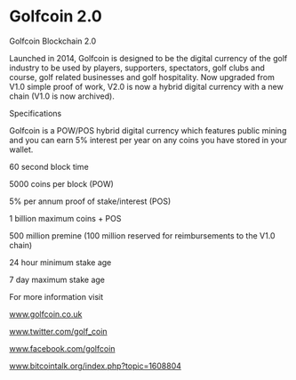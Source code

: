 # Golfcoin 2.0
Golfcoin Blockchain 2.0 

Launched in 2014, Golfcoin is designed to be the digital currency of the golf industry to be used by players, supporters, spectators, golf clubs and course, golf related businesses and golf hospitality. Now upgraded from V1.0 simple proof of work, V2.0 is now a hybrid digital currency with a new chain (V1.0 is now archived).



Specifications

Golfcoin is a POW/POS hybrid digital currency which features public mining and you can earn 5% interest per year on any coins you have stored in your wallet.

60 second block time

5000 coins per block (POW)

5% per annum proof of stake/interest (POS)

1 billion maximum coins + POS

500 million premine (100 million reserved for reimbursements to the V1.0 chain)

24 hour minimum stake age

7 day maximum stake age



For more information visit 

www.golfcoin.co.uk

www.twitter.com/golf_coin

www.facebook.com/golfcoin

www.bitcointalk.org/index.php?topic=1608804
